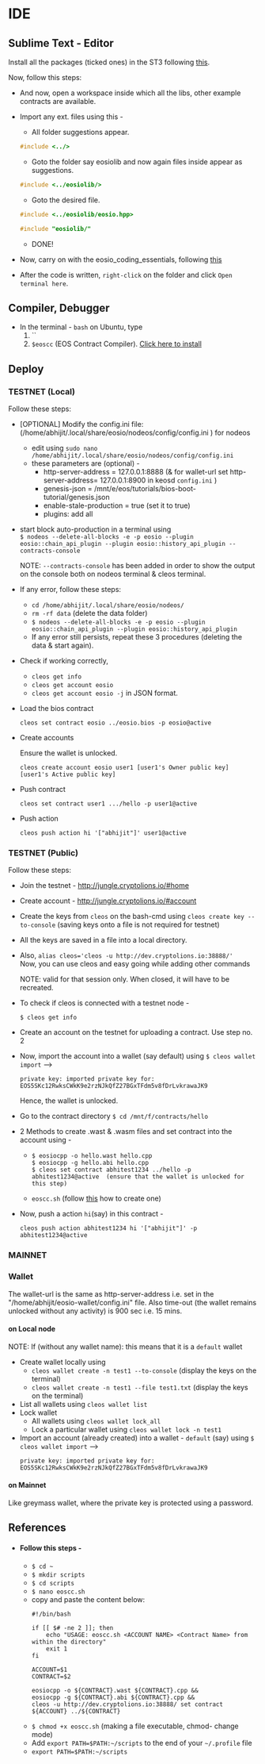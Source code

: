 # IDE
## Sublime Text - Editor
Install all the packages (ticked ones) in the ST3 following [this](https://github.com/abhi3700/my_coding_toolkit/blob/master/sublime_all.md).

Now, follow this steps:
* And now, open a workspace inside which all the libs, other example contracts are available. 
* Import any ext. files using this - 
  - All folder suggestions appear. 
  ```cpp
  #include <../>
  ```
  - Goto the folder say eosiolib and now again files inside appear as suggestions.
  ```cpp
  #include <../eosiolib/>
  ```
  - Goto the desired file.
  ```cpp
  #include <../eosiolib/eosio.hpp>
  ```
  ```cpp
  #include "eosiolib/"
  ```
  - DONE!
 
 * Now, carry on with the eosio_coding_essentials, following [this](https://github.com/abhi3700/My_Learning_EOS/blob/master/my_eosio_essentials.md)
 * After the code is written, `right-click` on the folder and click `Open terminal here`.
## Compiler, Debugger
* In the terminal - `bash` on Ubuntu, type 
  1. ``
  2. `$eoscc` (EOS Contract Compiler). [Click here to install](https://github.com/abhi3700/My_Learning_EOS/blob/master/EOSIO_contract_setup.md#follow-this-steps--)

## Deploy
### TESTNET (Local)
Follow these steps:
* [OPTIONAL] Modify the config.ini file: (/home/abhijit/.local/share/eosio/nodeos/config/config.ini
) for nodeos
  - edit using `sudo nano /home/abhijit/.local/share/eosio/nodeos/config/config.ini`
  - these parameters are (optional) - 
    + http-server-address = 127.0.0.1:8888 (& for wallet-url set http-server-address= 127.0.0.1:8900 in keosd `config.ini` )
    + genesis-json = /mnt/e/eos/tutorials/bios-boot-tutorial/genesis.json
    + enable-stale-production = true (set it to true)
    + plugins: add all
* start block auto-production in a terminal using <br/>
  `$ nodeos --delete-all-blocks -e -p eosio --plugin eosio::chain_api_plugin --plugin eosio::history_api_plugin --contracts-console`
  
  NOTE: `--contracts-console` has been added in order to show the output on the console both on nodeos terminal & cleos terminal.
  
* If any error, follow these steps:
  - `cd /home/abhijit/.local/share/eosio/nodeos/`
  - `rm -rf data` (delete the data folder)
  - `$ nodeos --delete-all-blocks -e -p eosio --plugin eosio::chain_api_plugin --plugin eosio::history_api_plugin`
  - If any error still persists, repeat these 3 procedures (deleting the data & start again).
* Check if working correctly,
  - `cleos get info`
  - `cleos get account eosio`
  - `cleos get account eosio -j` in JSON format.
* Load the bios contract
  ```
  cleos set contract eosio ../eosio.bios -p eosio@active
  ```
* Create accounts

  Ensure the wallet is unlocked.
  ```
  cleos create account eosio user1 [user1's Owner public key] [user1's Active public key]
  ```
* Push contract
  ```
  cleos set contract user1 .../hello -p user1@active 
  ```
* Push action
  ```
  cleos push action hi '["abhijit"]' user1@active
  ```
  
### TESTNET (Public)
Follow these steps: 
* Join the testnet - http://jungle.cryptolions.io/#home
* Create account - http://jungle.cryptolions.io/#account
* Create the keys from `cleos` on the bash-cmd using 
  `cleos create key --to-console` (saving keys onto a file is not required for testnet)
* All the keys are saved in a file into a local directory.
* Also, `alias cleos='cleos -u http://dev.cryptolions.io:38888/'` <br/>
  Now, you can use cleos and easy going while adding other commands 
  
  NOTE: valid for that session only. When closed, it will have to be recreated.
  
* To check if cleos is connected with a testnet node -
  ```
  $ cleos get info
  ```
* Create an account on the testnet for uploading a contract. Use step no. 2
* Now, import the account into a wallet (say default) using `$ cleos wallet import` -->
  ```
  private key: imported private key for: EOS5SKc12RwksCWkK9e2rzNJkQfZ27BGxTFdm5v8fDrLvkrawaJK9
  ```

  Hence, the wallet is unlocked.
* Go to the contract directory `$ cd /mnt/f/contracts/hello`
* 2 Methods to create .wast & .wasm files and set contract into the account using -
    - ```
      $ eosiocpp -o hello.wast hello.cpp
      $ eosiocpp -g hello.abi hello.cpp
      $ cleos set contract abhitest1234 ../hello -p abhitest1234@active  (ensure that the wallet is unlocked for this step)
      ```
    - `eoscc.sh` (follow [this](https://github.com/abhi3700/My_Learning_EOS/blob/master/EOSIO_contract_setup.md#follow-this-steps--) how to create one)
* Now, push a action `hi`(say) in this contract - 
  ```
  cleos push action abhitest1234 hi '["abhijit"]' -p abhitest1234@active
  ```
 
  
  
### MAINNET
### Wallet
The wallet-url is the same as http-server-address i.e. set in the "/home/abhijit/eosio-wallet/config.ini" file.
Also time-out (the wallet remains unlocked without any activity) is 900 sec i.e. 15 mins.
#### on Local node
NOTE: If (without any wallet name):
        this means that it is a `default` wallet
        
* Create wallet locally using 
  - `cleos wallet create -n test1 --to-console` (display the keys on the terminal)
  - `cleos wallet create -n test1 --file test1.txt` (display the keys on the terminal)
* List all wallets using `cleos wallet list`
* Lock wallet  
  - All wallets using `cleos wallet lock_all`
  - Lock a particular wallet using `cleos wallet lock -n test1`
* Import an account (already created) into a wallet - `default` (say) using `$ cleos wallet import` -->
  ```
  private key: imported private key for: EOS5SKc12RwksCWkK9e2rzNJkQfZ27BGxTFdm5v8fDrLvkrawaJK9
  ```


#### on Mainnet
Like greymass wallet, where the private key is protected using a password.

## References
* #### Follow this steps - 
  - `$ cd ~`
  - `$ mkdir scripts`
  - `$ cd scripts`
  - `$ nano eoscc.sh`
  - copy and paste the content below:
    ```
    #!/bin/bash

    if [[ $# -ne 2 ]]; then
        echo "USAGE: eoscc.sh <ACCOUNT NAME> <Contract Name> from within the directory"
        exit 1
    fi

    ACCOUNT=$1
    CONTRACT=$2

    eosiocpp -o ${CONTRACT}.wast ${CONTRACT}.cpp && 
    eosiocpp -g ${CONTRACT}.abi ${CONTRACT}.cpp && 
    cleos -u http://dev.cryptolions.io:38888/ set contract ${ACCOUNT} ../${CONTRACT}
    ```
  - `$ chmod +x eoscc.sh` (making a file executable, chmod- change mode)
  - Add `export PATH=$PATH:~/scripts` to the end of your `~/.profile` file
  - `export PATH=$PATH:~/scripts`

